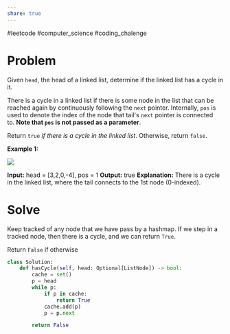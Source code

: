 ```yaml
---
share: true
---
```

#leetcode #computer_science #coding_chalenge

# Problem

Given `head`, the head of a linked list, determine if the linked list has a cycle in it.

There is a cycle in a linked list if there is some node in the list that can be reached again by continuously following the `next` pointer. Internally, `pos` is used to denote the index of the node that tail's `next` pointer is connected to. **Note that `pos` is not passed as a parameter**.

Return `true` _if there is a cycle in the linked list_. Otherwise, return `false`.

**Example 1:**

![](https://assets.leetcode.com/uploads/2018/12/07/circularlinkedlist.png)

**Input:** head = [3,2,0,-4], pos = 1
**Output:** true
**Explanation:** There is a cycle in the linked list, where the tail connects to the 1st node (0-indexed).

# Solve

Keep tracked of any node that we have pass by a hashmap. If we step in a tracked node, then there is a cycle, and we can return `True`.

Return `False` if otherwise

```python
class Solution:
    def hasCycle(self, head: Optional[ListNode]) -> bool:
        cache = set()
        p = head
        while p:
            if p in cache:
                return True
            cache.add(p)
            p = p.next

        return False 
```

